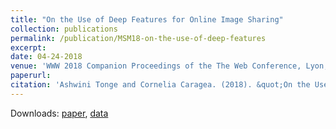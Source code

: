 ```yaml
---
title: "On the Use of Deep Features for Online Image Sharing"
collection: publications
permalink: /publication/MSM18-on-the-use-of-deep-features
excerpt: 
date: 04-24-2018
venue: 'WWW 2018 Companion Proceedings of the The Web Conference, Lyon, France.'
paperurl: 
citation: 'Ashwini Tonge and Cornelia Caragea. (2018). &quot;On the Use of Deep Features for Online Image Sharing.&quot; <i>In Companion Proceedings of the The Web Conference 2018 (WWW '18). International World Wide Web Conferences Steering Committee, Republic and Canton of Geneva, Switzerland, 1317-1321.</i>.1(2)'
---
```

Downloads: [paper](http://academicpages.github.io/files/paper1.pdf), [data](https://github.com/ashwinitonge/privacy-aware-tag-rec)
